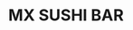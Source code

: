 ---
layout: place
title: "MX SUSHI BAR"
permalink: /texas/beaumont/mx-sushi-bar.html
stateAbbr: TX
stateName: Texas
cityName: Beaumont
seo:
  name: "MX SUSHI BAR"
  type: Restaurant
  links: null
description: "MX SUSHI BAR serves delicious sushi in Beaumont, Texas. Try fresh Japanese dishes for a great dining experience. "
place_id: ChIJvx2rYmUzOYYRwyb6Ok6oo88
photos:
  - name: >-
      places/ChIJvx2rYmUzOYYRwyb6Ok6oo88/photos/AeeoHcIQ_px4QFDrdGsLzOu2YRDSX3WQlQ0ahj56h7DJMLsd2IX7IRDWcqNr6QDiLsCyZtEC_woEKY_WhRURRHFgnyH2-Kz8czjfVOnTrpiDR3aN7spkm_KDD8wclFfsKBm_DEOTWTn1lXZWwAxil-KwLw3cUy5V84Gxn3XIo1olW_xeLvOvvOYpAroyF00tleZsq4sAahZ3Fytg-2wvTQxlDRh4EtwdM2DjXfi_3AxUToLnf3R7V5XQsA8EqX-Cs8Ip1-ZhwgmVJuTyEVdg8MscGl8vdz2OaQSIpNGtSc8XGArXX-yCKyM0SW-B_Qye_Ib1bFMEVQHbsyTucdbkfSstLljszbSajE9FMFNuQr4Tbi6Pazt1LowPeHOm6l5bdqsYsg36TS6owoQYxw9wwV0jDYtxEh0AoKqW5bF1d89dkgLVkw
    widthPx: 4032
    heightPx: 3024
    authorAttributions:
      - displayName: drprotv
        uri: https://maps.google.com/maps/contrib/103827501536943554699
        photoUri: >-
          https://lh3.googleusercontent.com/a-/ALV-UjWPcce2BI_D_g3Me5wMfxwHx3L24lj4I0krT0b_AdoimNxv_NNc=s100-p-k-no-mo
    flagContentUri: >-
      https://www.google.com/local/imagery/report/?cb_client=maps_api_places.places_api&image_key=!1e10!2sCIHM0ogKEICAgICi08W-Mg&hl=en-US
    googleMapsUri: >-
      https://www.google.com/maps/place//data=!3m4!1e2!3m2!1sCIHM0ogKEICAgICi08W-Mg!2e10!4m2!3m1!1s0x8639336562ab1dbf:0xcfa3a84e3afa26c3
  - name: >-
      places/ChIJvx2rYmUzOYYRwyb6Ok6oo88/photos/AeeoHcJsE7Kr4evrSajT8rbcFIzYLasA-Gcd59kl_Q9u4BSVJK8U0PQ43Oxdj824I7mmm-oTzTewfot-KhPdWxBFUBnoKOdmF7htfE6_m4vML0j5PufjBL3rzV4Dn_BnH62-Q6yiW-mLBm6W1IblQAp3eBb9uokjj1DL8BHhmSqDAWE-U9Ak4CH-hReLKYWkcJ4ybfUoXGNJP3wUqlvP6C__z2VobjrH3MS0GuzjL5G4QxXo8esP5ixohhnR-KDG4S871jgDCKQTUnMzpT65AiRbEWVCaL22YW28hyyO9VzR64zFNJYtx9sL7iwvVnR8vt7GcIbfL4H2wLd7Y7MYpWBYyWb3K9X9eb-7BsPRHjrT6H8QqFTxSn8r-MgcPLJ2zBLVIWQogADucTjV3tKn5uyQVSN43Td11g-LtYVrXcfkYiXOZsI
    widthPx: 3264
    heightPx: 2448
    authorAttributions:
      - displayName: Emma Lee
        uri: https://maps.google.com/maps/contrib/118115117302820698997
        photoUri: >-
          https://lh3.googleusercontent.com/a-/ALV-UjXyqeZAvQkUD8A930Dc4HzVGigEwzHDR8JOo8LbX19jbpc1-NjxgQ=s100-p-k-no-mo
    flagContentUri: >-
      https://www.google.com/local/imagery/report/?cb_client=maps_api_places.places_api&image_key=!1e10!2sCIHM0ogKEICAgICzhMji-wE&hl=en-US
    googleMapsUri: >-
      https://www.google.com/maps/place//data=!3m4!1e2!3m2!1sCIHM0ogKEICAgICzhMji-wE!2e10!4m2!3m1!1s0x8639336562ab1dbf:0xcfa3a84e3afa26c3
  - name: >-
      places/ChIJvx2rYmUzOYYRwyb6Ok6oo88/photos/AeeoHcIIbxZX-2Bgp_8239RIODf83dVw9Yd9FznicSjJFPL7c0yoHe23DMjQQw5TAL3u7m1iC5jUGcpMq2zdH9Sc2bYx5NXa1ZVo5eCtEpvDLRdRLw_8qaeM4v-GPYA2eExaDHv53olXPc4B4B_eXsF6_2-VnQQWFAb9TQnYKcJPcX2juhugE1KtY97jCqnaxJPgb-jNNlR7ceBPrwSRSSaAwukVgkOidghsq3xpmUKR3QanlB2sRbzJpPgwJXtHydP5v95Kr9c77bB9uHDhD34xZKBtgEUczu28sktP5pSsing1KO1Gt7MO592OfnW9GtnVX9uN-irSiuh8LTLMsh17OMR0uHNyXuCTlW2DbPE9DFLqZV98d0xfD8ZidxSq6a26zWef9dywkyEsfkL4Ruka5EbWr75U0XpEGeWQzYayKCCfEOjd
    widthPx: 1600
    heightPx: 900
    authorAttributions:
      - displayName: Diego Williams
        uri: https://maps.google.com/maps/contrib/115072107220542826583
        photoUri: >-
          https://lh3.googleusercontent.com/a-/ALV-UjWuMgayumySZPdoZp18537QEBlv-rqWYuKulRvi1eRxKlKBYsI=s100-p-k-no-mo
    flagContentUri: >-
      https://www.google.com/local/imagery/report/?cb_client=maps_api_places.places_api&image_key=!1e10!2sCIHM0ogKEICAgICx-_j2ygE&hl=en-US
    googleMapsUri: >-
      https://www.google.com/maps/place//data=!3m4!1e2!3m2!1sCIHM0ogKEICAgICx-_j2ygE!2e10!4m2!3m1!1s0x8639336562ab1dbf:0xcfa3a84e3afa26c3
  - name: >-
      places/ChIJvx2rYmUzOYYRwyb6Ok6oo88/photos/AeeoHcK1Xnlf406N1zLAaEEo7mqevegY45ZqBHtpXSM9hmteNOqgCcreuZVd_sC0hLTB4D2ZuGfZnjGe6B-ZJApdRDjD4VjutM58-UaCxETkrAfzpXQIrezv0lmjkhjvj6cztPj0hbk3639x0nH5iXzlKee25ph5iIXV7n4u74E6iK0j18Ek1VA4n8isDRhMVjtIXrrS6dNVORxuV7cztwkkUOWtCY2i7x6c9sKjHc9wBOSsNtaEtDPARbjY721HEN-otFEelDM0XJ8N6XYMtaOBpamdUokWg9V7me6V1aJdFoCI2OJVWDTn3cThxI1vAJig2-fllS0kcnYbYS_G_g4Zi9GOMd4BIXFiL_GHPN-1PVI7OPjBaxKnmt78UvS_GygyfiNtcFEsuWR7H_Bhbx3tz8VHwXskrDTo-Hkzgip_KnU
    widthPx: 4032
    heightPx: 3024
    authorAttributions:
      - displayName: Frederik Leung Shun
        uri: https://maps.google.com/maps/contrib/116094181773272454604
        photoUri: >-
          https://lh3.googleusercontent.com/a-/ALV-UjV1kSjJA6O5yffmJwkruardLxQFGAVNFbKfgs4tuxRW9GPuceO6=s100-p-k-no-mo
    flagContentUri: >-
      https://www.google.com/local/imagery/report/?cb_client=maps_api_places.places_api&image_key=!1e10!2sCIHM0ogKEICAgICExMCfIA&hl=en-US
    googleMapsUri: >-
      https://www.google.com/maps/place//data=!3m4!1e2!3m2!1sCIHM0ogKEICAgICExMCfIA!2e10!4m2!3m1!1s0x8639336562ab1dbf:0xcfa3a84e3afa26c3
  - name: >-
      places/ChIJvx2rYmUzOYYRwyb6Ok6oo88/photos/AeeoHcJwMY-wIE5fUiYyDOx399luGCPyC8uDwq8_nC3MjbQHs-66S0r91gO80fRwKfJkVof2btLNdXqudNfzBXO4MP4XbaefpSHjNb2MsXCO6TmSSdzFTG1XlaAVFuoeCwZ2cVx0P1_Ex8OaoZjk8N2q0JUnUZu2cnm5jjoK8WL3M74ofEeumXxLd_AV35-O509JbqlhrMZ1G-QESE5vojtUmNsK-gEdRE4to36zJDYizGlyQIg07IXZNz_sm0Aa1DcUvXHHBPA2mrqwylgebWkoYogQV3FGg3FkjNcPXuPXSEd_aACXq993nQRShe-jRJxpLCSvrgVyMn45Mwb-yoPd9DE2eoVbQpcy1RKP95b0WVa81gKCDOisNrU2d37s-5JAk5z2BE_RHJPD-q-tlh9k91Vo9nf4odcckOXhEmrBnclco8A
    widthPx: 3024
    heightPx: 4032
    authorAttributions:
      - displayName: London Singleton
        uri: https://maps.google.com/maps/contrib/104924634599796968548
        photoUri: >-
          https://lh3.googleusercontent.com/a-/ALV-UjWokviwv7ZfuVQVEqzdBe3bY7ZdQuGhOH-nwoD7z8dQ-OzkcsRm=s100-p-k-no-mo
    flagContentUri: >-
      https://www.google.com/local/imagery/report/?cb_client=maps_api_places.places_api&image_key=!1e10!2sCIHM0ogKEICAgIC7mZjhtwE&hl=en-US
    googleMapsUri: >-
      https://www.google.com/maps/place//data=!3m4!1e2!3m2!1sCIHM0ogKEICAgIC7mZjhtwE!2e10!4m2!3m1!1s0x8639336562ab1dbf:0xcfa3a84e3afa26c3
  - name: >-
      places/ChIJvx2rYmUzOYYRwyb6Ok6oo88/photos/AeeoHcIS5WAOqNye7YwqgeyH3G6yxCR5Irfelz5kByfqJzuR1J0pnwPYzYAze13z1hQRuJlykgngjXIz7JbdLYKsK45pBxDljIhfixmZlkBJPLm2dokuKIQhsIIDq7IPiCEXhbiay040XAaVjq8KTF9o5QKh7wCCClhP11XnWcwb8l-US0W8ArcMO2EHnj5I0LprevkT417CdyyNuLgU5iWgsvbCzpMy4WRJB3L4OOVRqpUcAauBwLbC6sRqyH70OHWs3FB99w2A0qlIxQtHFa8GiUHVujqGOnNjycqypHHpkjRSriCa_oq2ZrCCYMCHF86TaY6v36w_w_4PB7FB8i3Fo7rvIQDCxntEV0gKb8y5W4d7LRgDTE0eioc6vnRRfMGjNtn9OE16CShd_u4ENUhmoEC15EvbOBs7HhDR5q1TT2dzSEM
    widthPx: 4032
    heightPx: 3024
    authorAttributions:
      - displayName: Luciano Dresdner
        uri: https://maps.google.com/maps/contrib/104439930076549217278
        photoUri: >-
          https://lh3.googleusercontent.com/a-/ALV-UjUViO9Bri7lGJMEzPpfqmJwoxQL1t8XClBofFLZRFbsH0MJXPQ=s100-p-k-no-mo
    flagContentUri: >-
      https://www.google.com/local/imagery/report/?cb_client=maps_api_places.places_api&image_key=!1e10!2sCIHM0ogKEICAgIDnmKnP1AE&hl=en-US
    googleMapsUri: >-
      https://www.google.com/maps/place//data=!3m4!1e2!3m2!1sCIHM0ogKEICAgIDnmKnP1AE!2e10!4m2!3m1!1s0x8639336562ab1dbf:0xcfa3a84e3afa26c3
  - name: >-
      places/ChIJvx2rYmUzOYYRwyb6Ok6oo88/photos/AeeoHcLCd1qj-7ACjdBnsuqaA5njp8vCb6kjky6zfqemCh6l3iAiHp53wNOmSoy9EUbkXcPWG6-JMyk1D3bfSb_JXOf7iNqq5-oxwTXg3WZ0oF-9p5ElmnwGqNGMV6E_8Nzrh_Ah8WRRv2Ivgu73EJn7tXGlFEszIRlXccHZmqKYnPG9JZ0cFRV_ieixAINdFKxn_NEKPXIQPlgwXPp4FpCtJ_O_3eXmC0x91oIlLZd5NsMJC9EdBBT1t98uIywqlGkdu8M0ZR09107wF56E36tSTf85fXQtskjXLBpwdwG9CyVFWkGkyMQEI74DeHCcYNRZe5POJRMY7sj0mpD65M5fFAMrKdducLHZfjrgnLVTeUZ4dz-jURa8X5oWrkPl6jZSvg0Jha9sf5h8gjW5w-En1V2nMlwnM2YB7iuVX1hHxOv5cw
    widthPx: 3024
    heightPx: 4032
    authorAttributions:
      - displayName: A
        uri: https://maps.google.com/maps/contrib/104078695103830856985
        photoUri: >-
          https://lh3.googleusercontent.com/a/ACg8ocLutnP0xpvTeK5aem1PsEHkVR2TavafrU1jrqXlcWEqICWwbg=s100-p-k-no-mo
    flagContentUri: >-
      https://www.google.com/local/imagery/report/?cb_client=maps_api_places.places_api&image_key=!1e10!2sCIHM0ogKEICAgIDyrb3xaA&hl=en-US
    googleMapsUri: >-
      https://www.google.com/maps/place//data=!3m4!1e2!3m2!1sCIHM0ogKEICAgIDyrb3xaA!2e10!4m2!3m1!1s0x8639336562ab1dbf:0xcfa3a84e3afa26c3
  - name: >-
      places/ChIJvx2rYmUzOYYRwyb6Ok6oo88/photos/AeeoHcIxjSN5UH67MYJ1jtaUs1UCqcCBX4cC6IbS1PexYujotfqv3FAbiIl1UcJ_tzP9QMJSkkdNlfTZMDMEb_ufXgZthGPR8HqTcmrizog4EFOVbfr8fZ7mgpgH1GfQstB8JP9Wf8ttrjFUuO8aYVYQrG2HOCbIN4ciPRctgvf9LvRmwQFYwDLROVWuFo13gCvONUx7aZRGV6IVizlcbeb3SYsur4SL-qPf7huK8FRKwLhpdfHfN1MjGw-nQd_8pdbO4BAzzgfxvEX1x5hXJbFUQgZXlECju2s1ZTKb5XvM3RlTrSF0IIF4wFstQCSa9XvFQ13THCQZ2vpxacILSZWnBWyxNXvFEzk5BcScqbUZaDDFjU25yFAM5KtLOPv-eqDpaBzM5ussSyrUFb_HF-5GsbVic_ZNWIwY12vwVr8Aagh8
    widthPx: 3024
    heightPx: 4032
    authorAttributions:
      - displayName: kenneth meehan
        uri: https://maps.google.com/maps/contrib/115013915274285754492
        photoUri: >-
          https://lh3.googleusercontent.com/a/ACg8ocJAV8W6LZycT7wuvryVxs4FCFI4aUaYryx6cZ5yG-yL9MhjjA=s100-p-k-no-mo
    flagContentUri: >-
      https://www.google.com/local/imagery/report/?cb_client=maps_api_places.places_api&image_key=!1e10!2sCIHM0ogKEICAgIDa3rbh4QE&hl=en-US
    googleMapsUri: >-
      https://www.google.com/maps/place//data=!3m4!1e2!3m2!1sCIHM0ogKEICAgIDa3rbh4QE!2e10!4m2!3m1!1s0x8639336562ab1dbf:0xcfa3a84e3afa26c3
  - name: >-
      places/ChIJvx2rYmUzOYYRwyb6Ok6oo88/photos/AeeoHcIgyH1lCCiedFTv5ovoAneOqLOVPjGivO59bEqXqdStKMp2NV6kRjWFUWVbDUsPjC2dIlyDiMgFeYl6rZQlhcYEqjURdR3a_VdPtSl9olHlCBOOm6wz8Es4-LgUjFzysJHYoWEQ6HSTx3i9HWpnKenc5L5XZHxipFYAP9MHDCuozbiSeWHc0tYSaZamzHBo8MNzjuyEV7D0k5rrx-OMh_QJayi6Rs-VanmnQDC2qQZhOlKH307UiRzUD-TEdoPWzX4fiQYoeOcqx32u2v3wb9jU5x5Ik0ov75hemzyp1M7flAB4u9DEgFc1MlO2-lGt9YJTHJdpUsRm8EMFhADlLITv3gGsiBhC_bXepYaL0TPj7gXpDnWksJg4dyXe7eJ6giQEfY-zZV2J3ENc8Cq6RQ8zKYQ3wSmMa51rB5qUfOQgphF_
    widthPx: 4032
    heightPx: 1960
    authorAttributions:
      - displayName: Eric Johnson
        uri: https://maps.google.com/maps/contrib/107412393193945680647
        photoUri: >-
          https://lh3.googleusercontent.com/a-/ALV-UjW7N34MAJBIgFi3121B7c6s5mhcTtQKuqsWIa1ar7G1QDmX607RXw=s100-p-k-no-mo
    flagContentUri: >-
      https://www.google.com/local/imagery/report/?cb_client=maps_api_places.places_api&image_key=!1e10!2sCIHM0ogKEICAgICK-63x0gE&hl=en-US
    googleMapsUri: >-
      https://www.google.com/maps/place//data=!3m4!1e2!3m2!1sCIHM0ogKEICAgICK-63x0gE!2e10!4m2!3m1!1s0x8639336562ab1dbf:0xcfa3a84e3afa26c3
  - name: >-
      places/ChIJvx2rYmUzOYYRwyb6Ok6oo88/photos/AeeoHcK3Ch9IreXUJnIbdcub32mLVSvAa7X0eRZgSa-arjh_MwWLQh_5C-Q4Ye_SIQ5zZdvvszmytiZKbTGRA0i-mj0MKLP2LaPpmQxshM4oreUpS-KRY-TISmUf5KpiB5KT5tTw1hDGc2PsQs0RHx4dCZCCD2_fwEFIU26NKd1ERLUa1Dr_fS6FDiAWpeIpcjiFvJ6Kp1uHogDX-c_rRyMthgOt7qm2WJbN7LlrKJ5OgEkMyzkDejhMG-OvDVqNoEe9OQWuTNQ0IlQFdcR6rj9qUDGlDRJ1L_3MeznCveb2VAkzC-L0Zi5qrcrY38j0I203xiaDm9Fe0m2z27V8IDK4qSxBinmE6uBO7fW83TPRMIk-Eh8p5rUQpcdGRpanVKwuO5PmNBfGDnbqOzx5OPQN05bLMgOyhpjrRIKA8uxdSPyvbvam
    widthPx: 3127
    heightPx: 1933
    authorAttributions:
      - displayName: Eric Johnson
        uri: https://maps.google.com/maps/contrib/107412393193945680647
        photoUri: >-
          https://lh3.googleusercontent.com/a-/ALV-UjW7N34MAJBIgFi3121B7c6s5mhcTtQKuqsWIa1ar7G1QDmX607RXw=s100-p-k-no-mo
    flagContentUri: >-
      https://www.google.com/local/imagery/report/?cb_client=maps_api_places.places_api&image_key=!1e10!2sCIHM0ogKEICAgIDazJ6gjQE&hl=en-US
    googleMapsUri: >-
      https://www.google.com/maps/place//data=!3m4!1e2!3m2!1sCIHM0ogKEICAgIDazJ6gjQE!2e10!4m2!3m1!1s0x8639336562ab1dbf:0xcfa3a84e3afa26c3
address: '6155 Eastex Fwy #660, Beaumont, TX 77706, USA'
street: '6155 Eastex Fwy #660'
city: Beaumont
state: TX
zip: '77706'
country: USA
neighborhood: null
latitude: '30.125746'
longitude: '-94.163720'
accessibility_options:
  wheelchairAccessibleParking: true
  wheelchairAccessibleEntrance: true
  wheelchairAccessibleRestroom: true
  wheelchairAccessibleSeating: true
business_status: OPERATIONAL
name: MX SUSHI BAR
google_maps_links:
  directionsUri: >-
    https://www.google.com/maps/dir//''/data=!4m7!4m6!1m1!4e2!1m2!1m1!1s0x8639336562ab1dbf:0xcfa3a84e3afa26c3!3e0
  placeUri: https://maps.google.com/?cid=14961987441005307587
  writeAReviewUri: >-
    https://www.google.com/maps/place//data=!4m3!3m2!1s0x8639336562ab1dbf:0xcfa3a84e3afa26c3!12e1
  reviewsUri: >-
    https://www.google.com/maps/place//data=!4m4!3m3!1s0x8639336562ab1dbf:0xcfa3a84e3afa26c3!9m1!1b1
  photosUri: >-
    https://www.google.com/maps/place//data=!4m3!3m2!1s0x8639336562ab1dbf:0xcfa3a84e3afa26c3!10e5
primary_type: Sushi Restaurant
opening_hours:
  regular: null
  current: null
secondary_opening_hours:
  regular:
    weekdayDescriptions: null
    type: null
  current:
    weekdayDescriptions: null
    type: null
phone: (409) 223-1303
price_level: null
price_range: $10 &ndash; $20
rating: '4.4'
rating_count: 197
website: null
reviews: null
parking_options: null
payment_options: null
allow_dogs: null
curbside_pickup: null
delivery: null
dine_in: null
good_for_children: null
good_for_groups: null
good_for_sports: null
live_music: null
menu_for_children: null
outdoor_seating: null
reservable: null
restroom: null
serves_beer: null
serves_breakfast: null
serves_brunch: null
serves_cocktails: null
serves_coffee: null
serves_dinner: null
serves_dessert: null
serves_lunch: null
serves_vegetarian_food: null
serves_wine: null
takeout: null
summary: null

---